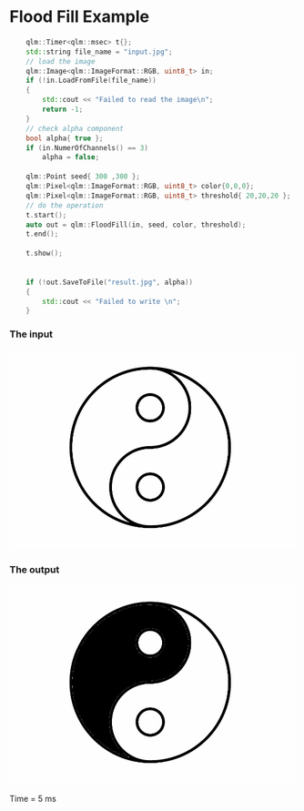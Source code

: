 # Flood Fill Example


```c++
	qlm::Timer<qlm::msec> t{};
	std::string file_name = "input.jpg";
	// load the image
	qlm::Image<qlm::ImageFormat::RGB, uint8_t> in;
	if (!in.LoadFromFile(file_name))
	{
		std::cout << "Failed to read the image\n";
		return -1;
	}
	// check alpha component
	bool alpha{ true };
	if (in.NumerOfChannels() == 3)
		alpha = false;

	qlm::Point seed{ 300 ,300 };
	qlm::Pixel<qlm::ImageFormat::RGB, uint8_t> color{0,0,0};
	qlm::Pixel<qlm::ImageFormat::RGB, uint8_t> threshold{ 20,20,20 };
	// do the operation
	t.start();
	auto out = qlm::FloodFill(in, seed, color, threshold);
	t.end();

	t.show();


	if (!out.SaveToFile("result.jpg", alpha))
	{
		std::cout << "Failed to write \n";
	}
```
### The input
![Input Image](input.jpg)
### The output
![Input Image](result.jpg)

Time = 5 ms

